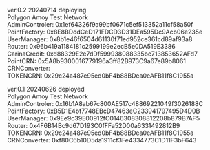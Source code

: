 ver.0.2 20240714 deploying  
Polygon Amoy Test Network  
AdminControler: 0x1ef64326f9a99bf0671c5ef513352a11cf58a50f  
PointFactory: 0x8E8BDddCeD171FDCD3D31DEa595Dc9Acb06e235e  
UserManager: 0x8b1e46f6504d61130f71ed952ce361cd89af93a8  
Router: 0x96b419a1184181c2599199e2ecB5e0DA519E3386  
CarinaCredit: 0xd88329E2e7dDf599938088335bc713853652AFd7  
PointCRN: 0x5A8b9300016779196a3ff82B973C9a67e89b8061  
CRNConverter:   
TOKENCRN: 0x29c24a487e95ed0bF4b88BDea0eAFB11f8C1955a  


  
  
  
ver.0.1 20240626 deployed  
Polygon Amoy Test Network  
AdminControler: 0x16b1A8ab67c800AE517c48869221049f3026188C  
PointFactory: 0xB5D1E4bf7748EBcD47463eC233941797495D4D0B  
UserManager: 0x9Ee9c39E00912fC0146308308812208b879B7AF5  
Router: 0x4F6B14Bc9d67D193C0fFFa52D00a6331492812B9  
TOKENCRN: 0x29c24a487e95ed0bF4b88BDea0eAFB11f8C1955a  
CRNConverter: 0xf80C6b10D5da1911cf3Fe4334773C1D11F3bF643
